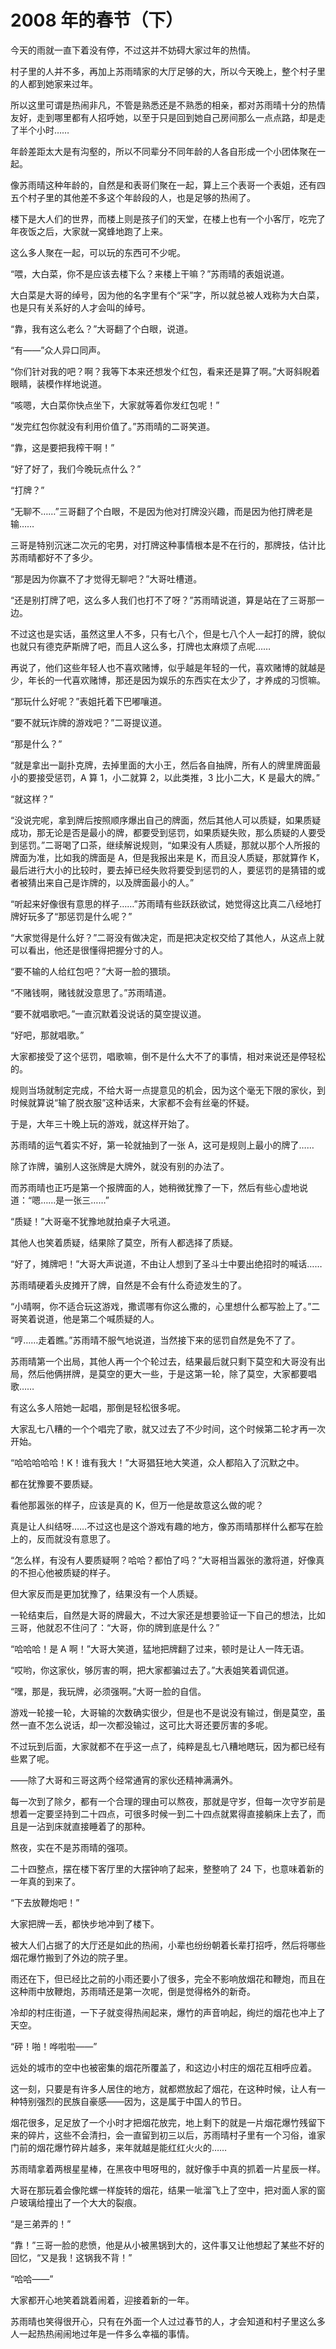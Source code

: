 # 2008 年的春节（下）

今天的雨就一直下着没有停，不过这并不妨碍大家过年的热情。

村子里的人并不多，再加上苏雨晴家的大厅足够的大，所以今天晚上，整个村子里的人都到她家来过年。

所以这里可谓是热闹非凡，不管是熟悉还是不熟悉的相亲，都对苏雨晴十分的热情友好，走到哪里都有人招呼她，以至于只是回到她自己房间那么一点点路，却是走了半个小时……

年龄差距太大是有沟壑的，所以不同辈分不同年龄的人各自形成一个小团体聚在一起。

像苏雨晴这种年龄的，自然是和表哥们聚在一起，算上三个表哥一个表姐，还有四五个村子里的其他差不多这个年龄段的人，也是足够的热闹了。

楼下是大人们的世界，而楼上则是孩子们的天堂，在楼上也有一个小客厅，吃完了年夜饭之后，大家就一窝蜂地跑了上来。

这么多人聚在一起，可以玩的东西可不少呢。

“喂，大白菜，你不是应该去楼下么？来楼上干嘛？”苏雨晴的表姐说道。

大白菜是大哥的绰号，因为他的名字里有个“采”字，所以就总被人戏称为大白菜，也是只有关系好的人才会叫的绰号。

“靠，我有这么老么？”大哥翻了个白眼，说道。

“有——”众人异口同声。

“你们针对我的吧？啊？我等下本来还想发个红包，看来还是算了啊。”大哥斜睨着眼睛，装模作样地说道。

“咳嗯，大白菜你快点坐下，大家就等着你发红包呢！”

“发完红包你就没有利用价值了。”苏雨晴的二哥笑道。

“靠，这是要把我榨干啊！”

“好了好了，我们今晚玩点什么？”

“打牌？”

“无聊不……”三哥翻了个白眼，不是因为他对打牌没兴趣，而是因为他打牌老是输……

三哥是特别沉迷二次元的宅男，对打牌这种事情根本是不在行的，那牌技，估计比苏雨晴都好不了多少。

“那是因为你赢不了才觉得无聊吧？”大哥吐槽道。

“还是别打牌了吧，这么多人我们也打不了呀？”苏雨晴说道，算是站在了三哥那一边。

不过这也是实话，虽然这里人不多，只有七八个，但是七八个人一起打的牌，貌似也就只有德克萨斯牌了吧，而且人这么多，打牌也太麻烦了点呢……

再说了，他们这些年轻人也不喜欢赌博，似乎越是年轻的一代，喜欢赌博的就越是少，年长的一代喜欢赌博，那还是因为娱乐的东西实在太少了，才养成的习惯嘛。

“那玩什么好呢？”表姐托着下巴嘟嚷道。

“要不就玩诈牌的游戏吧？”二哥提议道。

“那是什么？”

“就是拿出一副扑克牌，去掉里面的大小王，然后各自抽牌，所有人的牌里牌面最小的要接受惩罚，A 算 1，小二就算 2，以此类推，3 比小二大，K 是最大的牌。”

“就这样？”

“没说完呢，拿到牌后按照顺序爆出自己的牌面，然后其他人可以质疑，如果质疑成功，那无论是否是最小的牌，都要受到惩罚，如果质疑失败，那么质疑的人要受到惩罚。”二哥喝了口茶，继续解说规则，“如果没有人质疑，那就以那个人所报的牌面为准，比如我的牌面是 A，但是我报出来是 K，而且没人质疑，那就算作 K，最后进行大小的比较时，要去掉已经失败将要受到惩罚的人，要惩罚的是猜错的或者被猜出来自己是诈牌的，以及牌面最小的人。”

“听起来好像很有意思的样子……”苏雨晴有些跃跃欲试，她觉得这比真二八经地打牌好玩多了“那惩罚是什么呢？”

“大家觉得是什么好？”二哥没有做决定，而是把决定权交给了其他人，从这点上就可以看出，他还是很懂得把握分寸的人。

“要不输的人给红包吧？”大哥一脸的猥琐。

“不赌钱啊，赌钱就没意思了。”苏雨晴道。

“要不就唱歌吧。”一直沉默着没说话的莫空提议道。

“好吧，那就唱歌。”

大家都接受了这个惩罚，唱歌嘛，倒不是什么大不了的事情，相对来说还是停轻松的。

规则当场就制定完成，不给大哥一点提意见的机会，因为这个毫无下限的家伙，到时候就算说“输了脱衣服”这种话来，大家都不会有丝毫的怀疑。

于是，大年三十晚上玩的游戏，就这样开始了。

苏雨晴的运气着实不好，第一轮就抽到了一张 A，这可是规则上最小的牌了……

除了诈牌，骗别人这张牌是大牌外，就没有别的办法了。

而苏雨晴也正巧是第一个报牌面的人，她稍微犹豫了一下，然后有些心虚地说道：“嗯……是一张三……”

“质疑！”大哥毫不犹豫地就拍桌子大吼道。

其他人也笑着质疑，结果除了莫空，所有人都选择了质疑。

“好了，摊牌吧！”大哥大声说道，不由让人想到了圣斗士中要出绝招时的喊话……

苏雨晴硬着头皮摊开了牌，自然是不会有什么奇迹发生的了。

“小晴啊，你不适合玩这游戏，撒谎哪有你这么撒的，心里想什么都写脸上了。”二哥笑着说道，他是第二个喊质疑的人。

“哼……走着瞧。”苏雨晴不服气地说道，当然接下来的惩罚自然是免不了了。

苏雨晴第一个出局，其他人再一个个轮过去，结果最后就只剩下莫空和大哥没有出局，然后他俩拼牌，是莫空的更大一些，于是这第一轮，除了莫空，大家都要唱歌……

有这么多人陪她一起唱，那倒是轻松很多呢。

大家乱七八糟的一个个唱完了歌，就又过去了不少时间，这个时候第二轮才再一次开始。

“哈哈哈哈哈！K！谁有我大！”大哥猖狂地大笑道，众人都陷入了沉默之中。

都在犹豫要不要质疑。

看他那嚣张的样子，应该是真的 K，但万一他是故意这么做的呢？

真是让人纠结呀……不过这也是这个游戏有趣的地方，像苏雨晴那样什么都写在脸上的，反而就没有意思了。

“怎么样，有没有人要质疑啊？哈哈？都怕了吗？”大哥相当嚣张的激将道，好像真的不担心他被质疑的样子。

但大家反而是更加犹豫了，结果没有一个人质疑。

一轮结束后，自然是大哥的牌最大，不过大家还是想要验证一下自己的想法，比如三哥，他就忍不住问了：“大哥，你的牌到底是什么？”

“哈哈哈！是 A 啊！”大哥大笑道，猛地把牌翻了过来，顿时是让人一阵无语。

“哎哟，你这家伙，够厉害的啊，把大家都骗过去了。”大表姐笑着调侃道。

“嘿，那是，我玩牌，必须强啊。”大哥一脸的自信。

游戏一轮接一轮，大哥输的次数确实很少，但是也不是说没有输过，倒是莫空，虽然一直不怎么说话，却一次都没输过，这可比大哥还要厉害的多呢。

不过玩到后面，大家就都不在乎这一点了，纯粹是乱七八糟地瞎玩，因为都已经有些累了呢。

——除了大哥和三哥这两个经常通宵的家伙还精神满满外。

每一次到了除夕，都有一个合理的理由可以熬夜，那就是守岁，但每一次守岁前是想着一定要坚持到二十四点，可很多时候一到二十四点就累得直接躺床上去了，而且是一沾到床就直接睡着了的那种。

熬夜，实在不是苏雨晴的强项。

二十四整点，摆在楼下客厅里的大摆钟响了起来，整整响了 24 下，也意味着新的一年真的到来了。

“下去放鞭炮吧！”

大家把牌一丢，都快步地冲到了楼下。

被大人们占据了的大厅还是如此的热闹，小辈也纷纷朝着长辈打招呼，然后将哪些烟花爆竹搬到了外边的院子里。

雨还在下，但已经比之前的小雨还要小了很多，完全不影响放烟花和鞭炮，而且在这种雨中放鞭炮，苏雨晴还是第一次呢，倒是觉得格外的新奇。

冷却的村庄街道，一下子就变得热闹起来，爆竹的声音响起，绚烂的烟花也冲上了天空。

“砰！啪！哗啦啦——”

远处的城市的空中也被密集的烟花所覆盖了，和这边小村庄的烟花互相呼应着。

这一刻，只要是有许多人居住的地方，就都燃放起了烟花，在这种时候，让人有一种特别强烈的民族自豪感——因为，这是属于中国人的节日。

烟花很多，足足放了一个小时才把烟花放完，地上剩下的就是一片烟花爆竹残留下来的碎片，这些不会清扫，会一直留到初三以后，苏雨晴村子里有一个习俗，谁家门前的烟花爆竹碎片越多，来年就越是能红红火火的……

苏雨晴拿着两根星星棒，在黑夜中甩呀甩的，就好像手中真的抓着一片星辰一样。

大哥在那玩着会像陀螺一样旋转的烟花，结果一呲溜飞上了空中，把对面人家的窗户玻璃给撞出了一个大大的裂痕。

“是三弟弄的！”

“靠！”三哥一脸的悲愤，他是从小被黑锅到大的，这件事又让他想起了某些不好的回忆，“又是我！这锅我不背！”

“哈哈——”

大家都开心地笑着跳着闹着，迎接着新的一年。

苏雨晴也笑得很开心，只有在外面一个人过过春节的人，才会知道和村子里这么多人一起热热闹闹地过年是一件多么幸福的事情。
